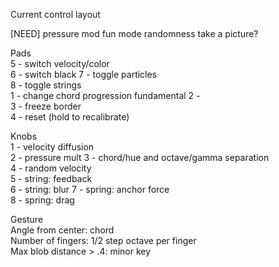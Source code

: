 Current control layout

[NEED]
pressure mod
fun mode randomness
take a picture?

Pads   
5 - switch velocity/color  
6 - switch black
7 - toggle particles  
8 - toggle strings   
1 - change chord progression fundamental
2 -   
3 - freeze border    
4 - reset (hold to recalibrate)  

Knobs   
1 - velocity diffusion  
2 - pressure mult 
3 - chord/hue and octave/gamma separation  
4 - random velocity  
5 - string: feedback    
6 - string: blur 
7 - spring: anchor force  
8 - spring: drag

Gesture      
Angle from center: chord   
Number of fingers: 1/2 step octave per finger   
Max blob distance > .4: minor key
